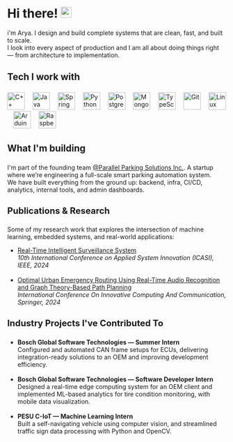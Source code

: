 <h1 align="left">Hi there! <img src="https://emojis.slackmojis.com/emojis/images/1536351075/4594/blob-wave.gif" width="25"/></h1>

i'm Arya. I design and build complete systems that are clean, fast, and built to scale.  
I look into every aspect of production and I am all about doing things right — from architecture to implementation.

###

<h2 align="left">Tech I work with</h2>

###

<div align="left">
  <img src="https://cdn.jsdelivr.net/gh/devicons/devicon/icons/cplusplus/cplusplus-original.svg" height="40" alt="C++" />
  <img width="10" />
  <img src="https://cdn.jsdelivr.net/gh/devicons/devicon/icons/java/java-original.svg" height="40" alt="Java" />
  <img width="10" />
  <img src="https://cdn.jsdelivr.net/gh/devicons/devicon/icons/spring/spring-original.svg" height="40" alt="Spring Boot" />
  <img width="10" />
  <img src="https://cdn.jsdelivr.net/gh/devicons/devicon/icons/python/python-original.svg" height="40" alt="Python" />
  <img width="10" />
  <img src="https://cdn.jsdelivr.net/gh/devicons/devicon/icons/postgresql/postgresql-original.svg" height="40" alt="PostgreSQL" />
  <img width="10" />
  <img src="https://cdn.jsdelivr.net/gh/devicons/devicon/icons/mongodb/mongodb-original.svg" height="40" alt="MongoDB" />
  <img width="10" />
  <img src="https://cdn.jsdelivr.net/gh/devicons/devicon/icons/typescript/typescript-original.svg" height="40" alt="TypeScript" />
  <img width="10" />
  <img src="https://cdn.jsdelivr.net/gh/devicons/devicon/icons/git/git-original.svg" height="40" alt="Git" />
  <img width="10" />
  <img src="https://cdn.jsdelivr.net/gh/devicons/devicon/icons/linux/linux-original.svg" height="40" alt="Linux" />
  <img width="10" />
  <img src="https://cdn.jsdelivr.net/gh/devicons/devicon/icons/arduino/arduino-original.svg" height="40" alt="Arduino" />
  <img width="10" />
  <img src="https://cdn.jsdelivr.net/gh/devicons/devicon/icons/raspberrypi/raspberrypi-original.svg" height="40" alt="Raspberry Pi" />
</div>

###

<h2 align="left">What I'm building</h2>

###

I'm part of the founding team [@Parallel Parking Solutions Inc.](https://github.com/Parallel-Parking-Solutions-Inc).
A startup where we’re engineering a full-scale smart parking automation system.  
We have built everything from the ground up: backend, infra, CI/CD, analytics, internal tools, and admin dashboards.

###

<h2 align="left" style="font-size: 20px;">Publications & Research</h2>

###

<p style="font-size: 14px;">Some of my research work that explores the intersection of machine learning, embedded systems, and real-world applications:</p>

<ul style="font-size: 14px;">
  <li>
    <a href="https://ieeexplore.ieee.org/document/10547996" target="_blank">
      Real-Time Intelligent Surveillance System
    </a><br/>
    <i>10th International Conference on Applied System Innovation (ICASI), IEEE, 2024</i>
  </li>
  <br/>
  <li>
    <a href="https://link.springer.com/chapter/10.1007/978-981-97-4149-6_27" target="_blank">
      Optimal Urban Emergency Routing Using Real-Time Audio Recognition and Graph Theory-Based Path Planning
    </a><br/>
    <i>International Conference On Innovative Computing And Communication, Springer, 2024</i>
  </li>
</ul>

###

<h2 align="left" style="font-size: 20px;">Industry Projects I've Contributed To</h2>

###

<ul style="font-size: 14px;">
  <li>
    <strong>Bosch Global Software Technologies — Summer Intern</strong><br/>
    Configured and automated CAN frame setups for ECUs, delivering integration-ready solutions to an OEM and improving development efficiency.
  </li>
  <br/>
  <li>
    <strong>Bosch Global Software Technologies — Software Developer Intern</strong><br/>
    Designed a real-time edge computing system for an OEM client and implemented ML-based analytics for tire condition monitoring, with mobile data visualization.
  </li>
  <br/>
  <li>
    <strong>PESU C-IoT — Machine Learning Intern</strong><br/>
    Built a self-navigating vehicle using computer vision, and streamlined traffic sign data processing with Python and OpenCV.
  </li>
</ul>
